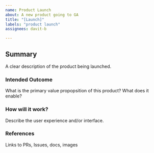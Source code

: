 ```yaml
---
name: Product Launch
about: A new product going to GA
title: "[Launch]"
labels: "product launch"
assignees: davit-b

---
```


## Summary

A clear description of the product being launched.

### Intended Outcome

What is the primary value propopsition of this product? What does it enable?

### How will it work?

Describe the user experience and/or interface.

### References

Links to PRs, Issues, docs, images
